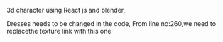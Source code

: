 3d character using React js and blender,

Dresses needs to be changed in the code,
From line no:260,we need to replacethe texture link with this one
